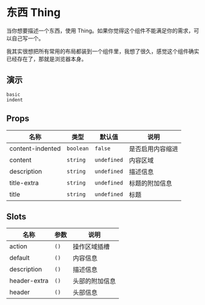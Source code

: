 # 东西 Thing

当你想要描述一个东西，使用 Thing。如果你觉得这个组件不能满足你的需求，可以自己写一个。

我其实很想把所有常用的布局都装到一个组件里，我想了很久，感觉这个组件确实已经存在了，那就是浏览器本身。

## 演示

```demo
basic
indent
```

## Props

| 名称             | 类型      | 默认值      | 说明             |
| ---------------- | --------- | ----------- | ---------------- |
| content-indented | `boolean` | `false`     | 是否启用内容缩进 |
| content          | `string`  | `undefined` | 内容区域         |
| description      | `string`  | `undefined` | 描述信息         |
| title-extra      | `string`  | `undefined` | 标题的附加信息   |
| title            | `string`  | `undefined` | 标题             |

## Slots

| 名称         | 参数 | 说明           |
| ------------ | ---- | -------------- |
| action       | `()` | 操作区域插槽   |
| default      | `()` | 内容信息       |
| description  | `()` | 描述信息       |
| header-extra | `()` | 头部的附加信息 |
| header       | `()` | 头部信息       |
